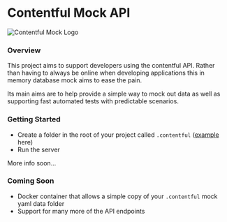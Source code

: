 # Contentful Mock API

![Contentful Mock Logo](https://s3-eu-west-1.amazonaws.com/learn.craftship.io/contentful-mock.png)

### Overview
This project aims to support developers using the contentful API.  Rather than having to always be online when developing applications this in memory database mock aims to ease the pain.

Its main aims are to help provide a simple way to mock out data as well as supporting fast automated tests with predictable scenarios.

### Getting Started

* Create a folder in the root of your project called `.contentful` ([example](https://github.com/craftship/contentful-mock/tree/master/example/.contentful/entries) here)
* Run the server

More info soon...

### Coming Soon

* Docker container that allows a simple copy of your `.contentful` mock yaml data folder
* Support for many more of the API endpoints
